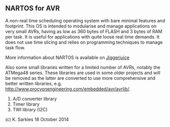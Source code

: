 NARTOS for AVR
--------------

A non-real time scheduling operating system with bare minimal features and
footprint. This OS is intended to modularise and manage applications on very
small AVRs, having as low as 360 bytes of FLASH and 3 bytes of RAM per task. It
is useful for applications with quite loose real time demands. It does not use
time slicing and relies on programming techniques to manage task flow.

More information about NARTOS is available on [Jiggerjuice](
http://www.jiggerjuice.info/electronics/projects/scheduling-os.html)

Also some small libraries written for a limited number of AVRs, notably the
ATMega48 series. These libraries are used in some older projects and will be
removed as the latter are converted to use more comprehensive and better written
libraries, e.g. http://www.procyonengineering.com/embedded/avr/avrlib/.

1. A/D converter library
2. Timer library
3. TWI library (I2C)

(c) K. Sarkies 18 October 2014

